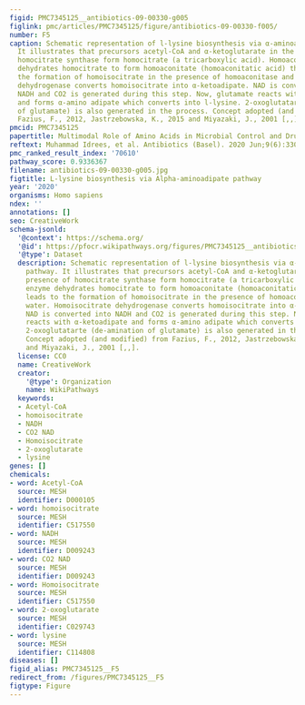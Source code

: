 ```yaml
---
figid: PMC7345125__antibiotics-09-00330-g005
figlink: pmc/articles/PMC7345125/figure/antibiotics-09-00330-f005/
number: F5
caption: Schematic representation of l-lysine biosynthesis via α-aminoadipate pathway.
  It illustrates that precursors acetyl-CoA and α-ketoglutarate in the presence of
  homocitrate synthase form homocitrate (a tricarboxylic acid). Homoaconitase enzyme
  dehydrates homocitrate to form homoaconitate (homoaconitatic acid) that leads to
  the formation of homoisocitrate in the presence of homoaconitase and water. Homoisocitrate
  dehydrogenase converts homoisocitrate into α-ketoadipate. NAD is converted into
  NADH and CO2 is generated during this step. Now, glutamate reacts with α-ketoadipate
  and forms α-amino adipate which converts into l-lysine. 2-oxoglutatarte (de-amination
  of glutamate) is also generated in the process. Concept adopted (and modified) from
  Fazius, F., 2012, Jastrzebowska, K., 2015 and Miyazaki, J., 2001 [,,].
pmcid: PMC7345125
papertitle: Multimodal Role of Amino Acids in Microbial Control and Drug Development.
reftext: Muhammad Idrees, et al. Antibiotics (Basel). 2020 Jun;9(6):330.
pmc_ranked_result_index: '70610'
pathway_score: 0.9336367
filename: antibiotics-09-00330-g005.jpg
figtitle: L-lysine biosynthesis via Alpha-aminoadipate pathway
year: '2020'
organisms: Homo sapiens
ndex: ''
annotations: []
seo: CreativeWork
schema-jsonld:
  '@context': https://schema.org/
  '@id': https://pfocr.wikipathways.org/figures/PMC7345125__antibiotics-09-00330-g005.html
  '@type': Dataset
  description: Schematic representation of l-lysine biosynthesis via α-aminoadipate
    pathway. It illustrates that precursors acetyl-CoA and α-ketoglutarate in the
    presence of homocitrate synthase form homocitrate (a tricarboxylic acid). Homoaconitase
    enzyme dehydrates homocitrate to form homoaconitate (homoaconitatic acid) that
    leads to the formation of homoisocitrate in the presence of homoaconitase and
    water. Homoisocitrate dehydrogenase converts homoisocitrate into α-ketoadipate.
    NAD is converted into NADH and CO2 is generated during this step. Now, glutamate
    reacts with α-ketoadipate and forms α-amino adipate which converts into l-lysine.
    2-oxoglutatarte (de-amination of glutamate) is also generated in the process.
    Concept adopted (and modified) from Fazius, F., 2012, Jastrzebowska, K., 2015
    and Miyazaki, J., 2001 [,,].
  license: CC0
  name: CreativeWork
  creator:
    '@type': Organization
    name: WikiPathways
  keywords:
  - Acetyl-CoA
  - homoisocitrate
  - NADH
  - CO2 NAD
  - Homoisocitrate
  - 2-oxoglutarate
  - lysine
genes: []
chemicals:
- word: Acetyl-CoA
  source: MESH
  identifier: D000105
- word: homoisocitrate
  source: MESH
  identifier: C517550
- word: NADH
  source: MESH
  identifier: D009243
- word: CO2 NAD
  source: MESH
  identifier: D009243
- word: Homoisocitrate
  source: MESH
  identifier: C517550
- word: 2-oxoglutarate
  source: MESH
  identifier: C029743
- word: lysine
  source: MESH
  identifier: C114808
diseases: []
figid_alias: PMC7345125__F5
redirect_from: /figures/PMC7345125__F5
figtype: Figure
---
```

